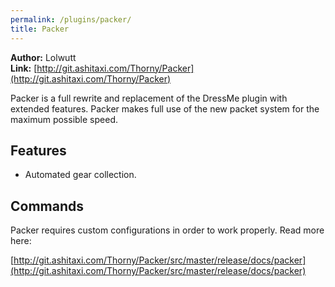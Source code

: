 ```yaml
---
permalink: /plugins/packer/
title: Packer
---
```


**Author:** Lolwutt<br/>
**Link:** [http://git.ashitaxi.com/Thorny/Packer](http://git.ashitaxi.com/Thorny/Packer)

Packer is a full rewrite and replacement of the DressMe plugin with extended features. Packer makes full use of the new packet system for the maximum possible speed.

## Features

  * Automated gear collection.

## Commands

Packer requires custom configurations in order to work properly. Read more here:

[http://git.ashitaxi.com/Thorny/Packer/src/master/release/docs/packer](http://git.ashitaxi.com/Thorny/Packer/src/master/release/docs/packer)